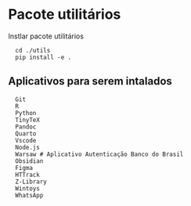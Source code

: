 # Pacote utilitários

Instlar pacote utilitários
```{bash}
  cd ./utils
  pip install -e .
```

## Aplicativos para serem intalados 
```{sh}
  Git
  R
  Python
  TinyTeX
  Pandoc 
  Quarto 
  Vscode
  Node.js
  Warsaw # Aplicativo Autenticação Banco do Brasil
  Obsidian
  Figma
  HTTrack
  Z-Library
  Wintoys
  WhatsApp
```
